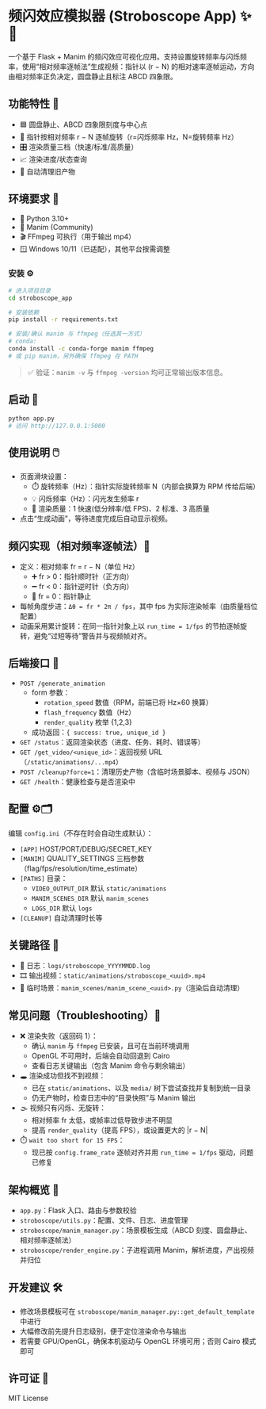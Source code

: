 # 频闪效应模拟器 (Stroboscope App) ✨🔦

一个基于 Flask + Manim 的频闪效应可视化应用。支持设置旋转频率与闪烁频率，使用“相对频率逐帧法”生成视频：指针以 (r − N) 的相对速率逐帧运动，方向由相对频率正负决定，圆盘静止且标注 ABCD 四象限。

## 功能特性 🌟
- 🟦 圆盘静止、ABCD 四象限刻度与中心点
- 🔁 指针按相对频率 r − N 逐帧旋转（r=闪烁频率 Hz，N=旋转频率 Hz）
- 🎛️ 渲染质量三档（快速/标准/高质量）
- 📈 渲染进度/状态查询
- 🧹 自动清理旧产物

## 环境要求 🧰
- 🐍 Python 3.10+
- 🧮 Manim (Community)
- 🎬 FFmpeg 可执行（用于输出 mp4）
- 🪟 Windows 10/11（已适配），其他平台按需调整

### 安装 ⚙️
```bash
# 进入项目目录
cd stroboscope_app

# 安装依赖
pip install -r requirements.txt

# 安装/确认 manim 与 ffmpeg（任选其一方式）
# conda:
conda install -c conda-forge manim ffmpeg
# 或 pip manim，另外确保 ffmpeg 在 PATH
```

> ✅ 验证：`manim -v` 与 `ffmpeg -version` 均可正常输出版本信息。

## 启动 🚀
```bash
python app.py
# 访问 http://127.0.0.1:5000
```

## 使用说明 🖱️
- 页面滑块设置：
  - ⏱️ 旋转频率（Hz）：指针实际旋转频率 N（内部会换算为 RPM 传给后端）
  - 💡 闪烁频率（Hz）：闪光发生频率 r
  - 🧩 渲染质量：1 快速(低分辨率/低 FPS)、2 标准、3 高质量
- 点击“生成动画”，等待进度完成后自动显示视频。

## 频闪实现（相对频率逐帧法）🧠
- 定义：相对频率 fr = r − N（单位 Hz）
  - ➕ fr > 0：指针顺时针（正方向）
  - ➖ fr < 0：指针逆时针（负方向）
  - 🟰 fr = 0：指针静止
- 每帧角度步进：`Δθ = fr * 2π / fps`，其中 fps 为实际渲染帧率（由质量档位配置）
- 动画采用累计旋转：在同一指针对象上以 `run_time = 1/fps` 的节拍逐帧旋转，避免“过短等待”警告并与视频帧对齐。

## 后端接口 🔌
- `POST /generate_animation`
  - form 参数：
    - `rotation_speed` 数值（RPM，前端已将 Hz×60 换算）
    - `flash_frequency` 数值（Hz）
    - `render_quality` 枚举 {1,2,3}
  - 成功返回：`{ success: true, unique_id }`
- `GET /status`：返回渲染状态（进度、任务、耗时、错误等）
- `GET /get_video/<unique_id>`：返回视频 URL（`/static/animations/...mp4`）
- `POST /cleanup?force=1`：清理历史产物（含临时场景脚本、视频与 JSON）
- `GET /health`：健康检查与是否渲染中

## 配置 ⚙️🗂️
编辑 `config.ini`（不存在时会自动生成默认）：
- `[APP]` HOST/PORT/DEBUG/SECRET_KEY
- `[MANIM]` QUALITY_SETTINGS 三档参数（flag/fps/resolution/time_estimate）
- `[PATHS]` 目录：
  - `VIDEO_OUTPUT_DIR` 默认 `static/animations`
  - `MANIM_SCENES_DIR` 默认 `manim_scenes`
  - `LOGS_DIR` 默认 `logs`
- `[CLEANUP]` 自动清理时长等

## 关键路径 📁
- 📝 日志：`logs/stroboscope_YYYYMMDD.log`
- 🎞️ 输出视频：`static/animations/stroboscope_<uuid>.mp4`
- 🧾 临时场景：`manim_scenes/manim_scene_<uuid>.py`（渲染后自动清理）

## 常见问题（Troubleshooting）🧯
- ❌ 渲染失败（返回码 1）：
  - 确认 `manim` 与 `ffmpeg` 已安装，且可在当前环境调用
  - OpenGL 不可用时，后端会自动回退到 Cairo
  - 查看日志关键输出（包含 Manim 命令与剩余输出）
- 🕳️ 渲染成功但找不到视频：
  - 已在 `static/animations`、以及 `media/` 树下尝试查找并复制到统一目录
  - 仍无产物时，检查日志中的“目录快照”与 Manim 输出
- 🌫️ 视频只有闪烁、无旋转：
  - 相对频率 fr 太低，或帧率过低导致步进不明显
  - 提高 `render_quality`（提高 FPS），或设置更大的 |r − N|
- ⏱️ `wait too short for 15 FPS`：
  - 现已按 `config.frame_rate` 逐帧对齐并用 `run_time = 1/fps` 驱动，问题已修复

## 架构概览 🧭
- `app.py`：Flask 入口、路由与参数校验
- `stroboscope/utils.py`：配置、文件、日志、进度管理
- `stroboscope/manim_manager.py`：场景模板生成（ABCD 刻度、圆盘静止、相对频率逐帧法）
- `stroboscope/render_engine.py`：子进程调用 Manim，解析进度，产出视频并归位

## 开发建议 🛠️
- 修改场景模板可在 `stroboscope/manim_manager.py::get_default_template` 中进行
- 大幅修改前先提升日志级别，便于定位渲染命令与输出
- 若需要 GPU/OpenGL，确保本机驱动与 OpenGL 环境可用；否则 Cairo 模式即可

## 许可证 📄
MIT License
